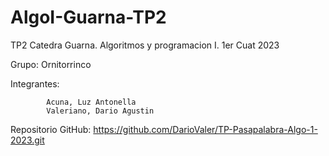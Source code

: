 # AlgoI-Guarna-TP2
TP2 Catedra Guarna. Algoritmos y programacion I. 1er Cuat 2023

Grupo: Ornitorrinco

Integrantes:

            Acuna, Luz Antonella
            Valeriano, Dario Agustin

Repositorio GitHub: https://github.com/DarioValer/TP-Pasapalabra-Algo-1-2023.git